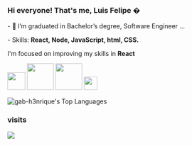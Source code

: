 ### Hi everyone! That's me, Luis Felipe �

<div align="left">
  <div>
    <p>- 🌱 I’m graduated in Bachelor’s degree, Software Engineer ...</p>
    <!-- 
    <p>- And currently looking for a job in <strong>front-end</strong> ...</p>
    -->
    <p>- Skills: <strong> React, Node, JavaScript, html, CSS. </strong></p>
  </div>
  <div>
    <p>I'm focused on improving my skills in <strong>React</strong></>
    <p></p>

  </div>
</div>  

<div align="left">
    <div>
    <img height="40" width="40" src="https://cdn.jsdelivr.net/gh/devicons/devicon/icons/react/react-original-wordmark.svg" />
    <img height="60" width="60" src="https://cdn.jsdelivr.net/gh/devicons/devicon/icons/nodejs/nodejs-original-wordmark.svg" />
    <img height="60" width="60" src="https://cdn.jsdelivr.net/gh/devicons/devicon/icons/mysql/mysql-original-wordmark.svg" />
    <img height="30" width="30" src="https://cdn.jsdelivr.net/gh/devicons/devicon/icons/javascript/javascript-original.svg" />
  </div>
  <div>
  
  ![gab-h3nrique's Top Languages](https://github-readme-stats.vercel.app/api/top-langs/?username=luisfelipegil&theme=vue-dark&show_icons=true&hide_border=true&layout=compact)
  </div>

</div>

<div align="left">
  <h3><p align="left">visits</p> 
  <p align="left">
      <img alingn="center" src="https://profile-counter.glitch.me/luisfelipegil/count.svg"/>
  </p>
</div> 


<!--

 <div align="left">
  
  
![gab-h3nrique's Stats](https://github-readme-stats.vercel.app/api?username=gab-h3nrique&theme=vue-dark&show_icons=true&hide_border=true&count_private=true)


</div>


